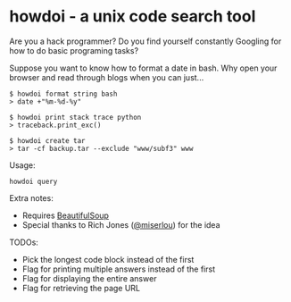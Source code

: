 howdoi - a unix code search tool
========================

Are you a hack programmer? Do you find yourself constantly Googling for how to do basic programing tasks?

Suppose you want to know how to format a date in bash. Why open your browser and read through blogs when you can just...

    $ howdoi format string bash
    > date +"%m-%d-%y"

    $ howdoi print stack trace python
    > traceback.print_exc()

    $ howdoi create tar
    > tar -cf backup.tar --exclude "www/subf3" www

Usage:

`howdoi query`

Extra notes:

*   Requires [BeautifulSoup](http://www.crummy.com/software/BeautifulSoup/)
*   Special thanks to Rich Jones ([@miserlou](https://github.com/miserlou)) for the idea

TODOs:

*   Pick the longest code block instead of the first
*   Flag for printing multiple answers instead of the first
*   Flag for displaying the entire answer
*   Flag for retrieving the page URL
